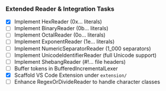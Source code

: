 ### Extended Reader & Integration Tasks

- [x] Implement HexReader (0x… literals)
- [ ] Implement BinaryReader (0b… literals)
- [ ] Implement OctalReader (0o… literals)
- [ ] Implement ExponentReader (1e… literals)
- [ ] Implement NumericSeparatorReader (1_000 separators)
- [ ] Implement UnicodeIdentifierReader (full Unicode support)
- [ ] Implement ShebangReader (#!… file headers)
- [ ] Buffer tokens in BufferedIncrementalLexer
- [x] Scaffold VS Code Extension under `extension/`
- [ ] Enhance RegexOrDivideReader to handle character classes
